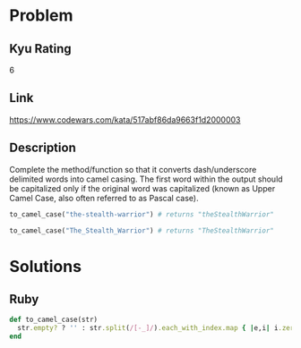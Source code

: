 # Problem

## Kyu Rating

6

## Link

https://www.codewars.com/kata/517abf86da9663f1d2000003

## Description

Complete the method/function so that it converts dash/underscore delimited words into camel casing. The first word within the output should be capitalized only if the original word was capitalized (known as Upper Camel Case, also often referred to as Pascal case).

```ruby
to_camel_case("the-stealth-warrior") # returns "theStealthWarrior"

to_camel_case("The_Stealth_Warrior") # returns "TheStealthWarrior"
```

# Solutions

## Ruby
```ruby
def to_camel_case(str)
  str.empty? ? '' : str.split(/[-_]/).each_with_index.map { |e,i| i.zero? ? e : e.capitalize }.join
end
```
